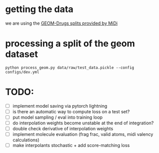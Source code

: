 # getting the data
we are using the [GEOM-Drugs splits provided by MiDi](https://github.com/cvignac/MiDi#datasets)

# processing a split of the geom dataset

```console
python process_geom.py data/raw/test_data.pickle --config configs/dev.yml
```

# TODO:
- [ ] implement model saving via pytorch lightning
- [ ] is there an automatic way to compute loss on a test set?
- [ ] put model sampling / eval into training loop
- [ ] do interpolation weights become unstable at the end of integration?
- [ ] double check derivative of interpolation weights
- [ ] implement molecule evaluation (frag frac, valid atoms, midi valency calculations)
- [ ] make interpolants stochastic + add score-matching loss